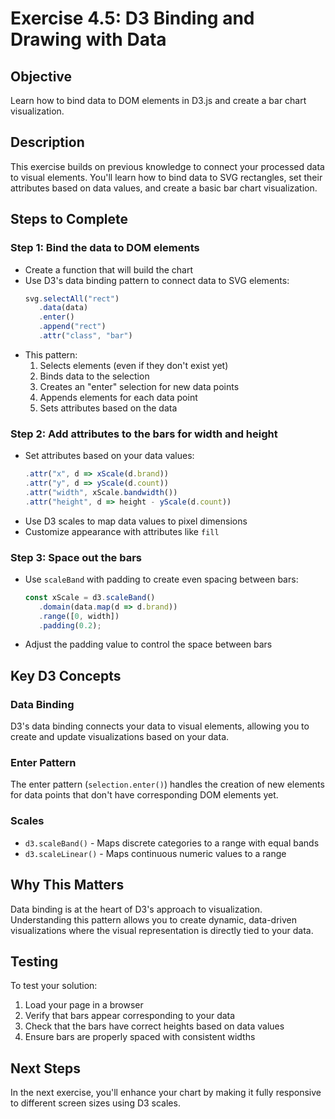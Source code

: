 # Exercise 4.5: D3 Binding and Drawing with Data

## Objective
Learn how to bind data to DOM elements in D3.js and create a bar chart visualization.

## Description
This exercise builds on previous knowledge to connect your processed data to visual elements. You'll learn how to bind data to SVG rectangles, set their attributes based on data values, and create a basic bar chart visualization.

## Steps to Complete

### Step 1: Bind the data to DOM elements
- Create a function that will build the chart
- Use D3's data binding pattern to connect data to SVG elements:
  ```javascript
  svg.selectAll("rect")
     .data(data)
     .enter()
     .append("rect")
     .attr("class", "bar")
  ```
- This pattern:
  1. Selects elements (even if they don't exist yet)
  2. Binds data to the selection
  3. Creates an "enter" selection for new data points
  4. Appends elements for each data point
  5. Sets attributes based on the data

### Step 2: Add attributes to the bars for width and height
- Set attributes based on your data values:
  ```javascript
  .attr("x", d => xScale(d.brand))
  .attr("y", d => yScale(d.count))
  .attr("width", xScale.bandwidth())
  .attr("height", d => height - yScale(d.count))
  ```
- Use D3 scales to map data values to pixel dimensions
- Customize appearance with attributes like `fill`

### Step 3: Space out the bars
- Use `scaleBand` with padding to create even spacing between bars:
  ```javascript
  const xScale = d3.scaleBand()
     .domain(data.map(d => d.brand))
     .range([0, width])
     .padding(0.2);
  ```
- Adjust the padding value to control the space between bars

## Key D3 Concepts

### Data Binding
D3's data binding connects your data to visual elements, allowing you to create and update visualizations based on your data.

### Enter Pattern
The enter pattern (`selection.enter()`) handles the creation of new elements for data points that don't have corresponding DOM elements yet.

### Scales
- `d3.scaleBand()` - Maps discrete categories to a range with equal bands
- `d3.scaleLinear()` - Maps continuous numeric values to a range

## Why This Matters
Data binding is at the heart of D3's approach to visualization. Understanding this pattern allows you to create dynamic, data-driven visualizations where the visual representation is directly tied to your data.

## Testing
To test your solution:
1. Load your page in a browser
2. Verify that bars appear corresponding to your data
3. Check that the bars have correct heights based on data values
4. Ensure bars are properly spaced with consistent widths

## Next Steps
In the next exercise, you'll enhance your chart by making it fully responsive to different screen sizes using D3 scales.
